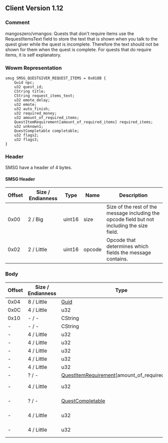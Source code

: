 ## Client Version 1.12

### Comment

mangoszero/vmangos: Quests that don't require items use the RequestItemsText field to store the text that is shown when you talk to the quest giver while the quest is incomplete. Therefore the text should not be shown for them when the quest is complete. For quests that do require items, it is self explanatory.

### Wowm Representation
```rust,ignore
smsg SMSG_QUESTGIVER_REQUEST_ITEMS = 0x018B {
    Guid npc;
    u32 quest_id;
    CString title;
    CString request_items_text;
    u32 emote_delay;
    u32 emote;
    u32 auto_finish;
    u32 required_money;
    u32 amount_of_required_items;
    QuestItemRequirement[amount_of_required_items] required_items;
    u32 unknown1;
    QuestCompletable completable;
    u32 flags2;
    u32 flags3;
}
```
### Header
SMSG have a header of 4 bytes.

#### SMSG Header
| Offset | Size / Endianness | Type   | Name   | Description |
| ------ | ----------------- | ------ | ------ | ----------- |
| 0x00   | 2 / Big           | uint16 | size   | Size of the rest of the message including the opcode field but not including the size field.|
| 0x02   | 2 / Little        | uint16 | opcode | Opcode that determines which fields the message contains.|
### Body
| Offset | Size / Endianness | Type | Name | Description | Comment |
| ------ | ----------------- | ---- | ---- | ----------- | ------- |
| 0x04 | 8 / Little | [Guid](../spec/packed-guid.md) | npc |  |  |
| 0x0C | 4 / Little | u32 | quest_id |  |  |
| 0x10 | - / - | CString | title |  |  |
| - | - / - | CString | request_items_text |  |  |
| - | 4 / Little | u32 | emote_delay |  |  |
| - | 4 / Little | u32 | emote |  |  |
| - | 4 / Little | u32 | auto_finish |  |  |
| - | 4 / Little | u32 | required_money |  |  |
| - | 4 / Little | u32 | amount_of_required_items |  |  |
| - | ? / - | [QuestItemRequirement](questitemrequirement.md)[amount_of_required_items] | required_items |  |  |
| - | 4 / Little | u32 | unknown1 |  | cmangos/vmangos/mangoszero: All set to 0x02 |
| - | ? / - | [QuestCompletable](questcompletable.md) | completable |  | cmangos/vmangos/mangoszero: Called flags1. |
| - | 4 / Little | u32 | flags2 |  | cmangos/vmangos/mangoszero: set to 0x04 |
| - | 4 / Little | u32 | flags3 |  | cmangos/vmangos/mangoszero: set to 0x08 |
